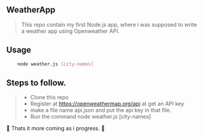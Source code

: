 ## WeatherApp
> This repo contain my first Node.js app, where i was
supposed to write a weather app using Openweather API.

## Usage

```bash
    node weather.js [city-names]
```
## Steps to follow. 
 > * Clone this repo 
 > * Register at https://openweathermap.org/api at get an API key
 > * make a file name api.json  and put the api key in that file.
 > * Run the command node weather.js [city-names]

:tada: Thats it more coming as i progress.  :tada:





